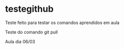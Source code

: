 # testegithub

Teste feito para testar os comandos aprendidos em aula


Teste do comando git pull


Aula dia 06/03
